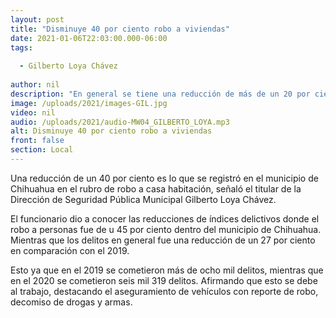 ```yaml
---
layout: post
title: "Disminuye 40 por ciento robo a viviendas"
date: 2021-01-06T22:03:00.000-06:00
tags:
  
  - Gilberto Loya Chávez
  
author: nil
description: "En general se tiene una reducción de más de un 20 por ciento."
image: /uploads/2021/images-GIL.jpg
video: nil
audio: /uploads/2021/audio-MW04_GILBERTO_LOYA.mp3
alt: Disminuye 40 por ciento robo a viviendas
front: false
section: Local
---
```


Una reducción de un 40 por ciento es lo que se registró en el municipio de Chihuahua en el rubro de robo a casa habitación, señaló el titular de la Dirección de Seguridad Pública Municipal Gilberto Loya Chávez.

El funcionario dio a conocer las reducciones de índices delictivos donde el robo a personas fue de u 45 por ciento dentro del municipio de Chihuahua. Mientras que los delitos en general fue una reducción de un 27 por ciento en comparación con el 2019.

Esto ya que en el 2019 se cometieron más de ocho mil delitos, mientras que en el 2020 se cometieron seis mil 319 delitos. Afirmando que esto se debe al trabajo, destacando el aseguramiento de vehículos con reporte de robo, decomiso de drogas y armas.